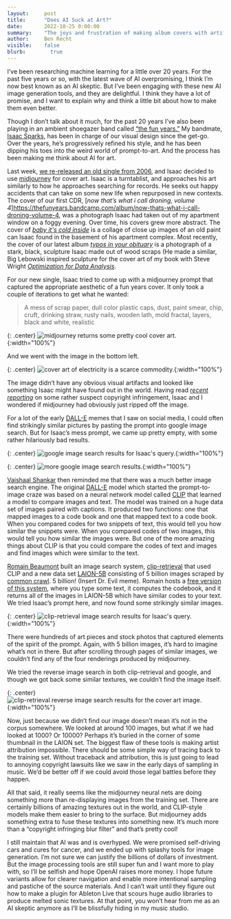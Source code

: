 ```yaml
---
layout:     post
title:      "Does AI Suck at Art?"
date:       2022-10-25 0:00:00
summary:    "The joys and frustration of making album covers with artificial intelligence."
author:     Ben Recht
visible:    false
blurb: 		  true
---
```


I’ve been researching machine learning for a little over 20 years. For the past five years or so, with the latest wave of AI overpromising, I think I’m now best known as an AI skeptic. But I’ve been engaging with these new AI image generation tools, and they are delightful. I think they have a lot of promise, and I want to explain why and think a little bit about how to make them even better.

Though I don’t talk about it much, for the past 20 years I’ve also been playing in an ambient shoegazer band called [“the fun years.”](https://thefunyears.bandcamp.com/) My bandmate, [Isaac Sparks](http://www.isaacsparks.com/), has been in charge of our visual design since the get-go. Over the years, he’s progressively refined his style, and he has been dipping his toes into the weird world of prompt-to-art. And the process has been making me think about AI for art.

Last week, [we re-released an old single from 2006](https://thefunyears.bandcamp.com/track/electricity-is-a-scarce-commodity), and Isaac decided to use [midjourney](https://www.midjourney.com/home/) for cover art. Isaac is a turntablist, and approaches his art similarly to how he approaches searching for records. He seeks out happy accidents that can take on some new life when repurposed in new contexts. The cover of our first CDR, [_now that’s what i call droning, volume 4_]https://thefunyears.bandcamp.com/album/now-thats-what-i-call-droning-volume-4, was a photograph Isaac had taken out of my apartment window on a foggy evening. Over time, his covers grew more abstract. The cover of [_baby it's cold inside_](https://thefunyears.bandcamp.com/album/baby-its-cold-inside) is a collage of close up images of an old paint can Isaac found in the basement of his apartment complex. Most recently, the cover of our latest album [_typos in your obituary_](https://thefunyears.bandcamp.com/album/typos-in-your-obituary) is a photograph of a stark, black, sculpture Isaac made out of wood scraps (He made a similar, Big Lebowski inspired sculpture for the cover art of my book with Steve Wright [_Optimization for Data Analysis_](https://www.cambridge.org/core/books/optimization-for-data-analysis/C02C3708905D236AA354D1CE1739A6A2).

For our new single, Isaac tried to come up with a midjourney prompt that captured the appropriate aesthetic of a fun years cover. It only took a couple of iterations to get what he wanted:

> A mess of scrap paper, dull color plastic caps, dust, paint smear, chip, cruft, drinking straw, rusty nails, wooden lath, mold fractal, layers, black and white, realistic

{: .center}
![midjourney returns some pretty cool cover art.](/assets/ai-art/mid_query_return.jpg){:width="100%"}


And we went with the image in the bottom left.

{: .center}
![cover art of electricity is a scarce commodity.](/assets/ai-art/EIASC.jpg){:width="100%"}

The image didn’t have any obvious visual artifacts and looked like something Isaac might have found out in the world. Having read [_recent reporting_](https://www.technologyreview.com/2022/09/16/1059598/this-artist-is-dominating-ai-generated-art-and-hes-not-happy-about-it/) on some rather suspect copyright infringement, Isaac and I wondered if midjourney had obviously just ripped off the image.

For a lot of the early [DALL-E](https://openai.com/blog/dall-e/) memes that I saw on social media, I could often find strikingly similar pictures by pasting the prompt into google image search. But for Isaac’s mess prompt, we came up pretty empty, with some rather hilariously bad results.

{: .center}
![google image search results for Isaac's query.](/assets/ai-art/google_image_stinks.png){:width="100%"}

{: .center}
![more google image search results.](/assets/ai-art/google_image_stinks2.png){:width="100%"}


[Vaishaal Shankar](http://vaishaal.com/) then reminded me that there was a much better image search engine. The original [DALL-E](https://openai.com/blog/dall-e/) model which started the prompt-to-image craze was based on a neural network model called [CLIP](https://openai.com/blog/clip/) that learned a model to compare images and text. The model was trained on a huge data set of images paired with captions. It produced two functions: one that mapped images to a code book and one that mapped text to a code book. When you compared codes for two snippets of text, this would tell you how similar the snippets were. When you compared codes of two images, this would tell you how similar the images were. But one of the more amazing things about CLIP is that you could compare the codes of text and images and find images which were similar to the text.

[Romain Beaumont](https://github.com/rom1504) built an image search system, [clip-retrieval](https://rom1504.github.io/clip-retrieval) that used CLIP and a new data set [LAION-5B](https://laion.ai/blog/laion-5b/) consisting of 5 billion images scraped by [common crawl](https://commoncrawl.org/). 5 billion! (Insert Dr. Evil meme). Romain hosts a [free version of this system](https://rom1504.github.io/clip-retrieval), where you type some text, it computes the codebook, and it returns all of the images in LAION-5B which have similar codes to your text. We tried Isaac’s prompt here, and now found some strikingly similar images.

{: .center}
![clip-retrieval image search results for Isaac's query.](/assets/ai-art/clip-retrieval-works.png){:width="100%"}

There were hundreds of art pieces and stock photos that captured elements of the spirit of the prompt. Again, with 5 billion images, it’s hard to imagine what’s not in there. But after scrolling through pages of similar images, we couldn’t find any of the four renderings produced by midjourney.

We tried the reverse image search in both clip-retrieval and google, and though we got back some similar textures, we couldn’t find the image itself.

{: .center}
![clip-retrieval reverse image search results for the cover art image.](/assets/ai-art/clip-retrieval-image-search.png){:width="100%"}

Now, just because we didn’t find our image doesn’t mean it’s not in the corpus somewhere. We looked at around 100 images, but what if we had looked at 1000? Or 10000? Perhaps it’s buried in the corner of some thumbnail in the LAION set. The biggest flaw of these tools is making artist attribution impossible. There should be some simple way of tracing back to the training set. Without traceback and attribution, this is just going to lead to annoying copyright lawsuits like we saw in the early days of sampling in music. We’d be better off if we could avoid those legal battles before they happen.

All that said, it really seems like the midjourney neural nets are doing something more than re-displaying images from the training set. There are certainly billions of amazing textures out in the world, and CLIP-style models make them easier to bring to the surface. But midjourney adds something extra to fuse these textures into something new. It’s much more than a “copyright infringing blur filter” and that’s pretty cool!

I still maintain that AI was and is overhyped. We were promised self-driving cars and cures for cancer, and we ended up with splashy tools for image generation. I’m not sure we can justify the billions of dollars of investment. But the image processing tools are still super fun and I want more to play with, so I’ll be selfish and hope OpenAI raises more money. I hope future variants allow for clearer navigation and enable more intentional sampling and pastiche of the source materials. And I can’t wait until they figure out how to make a plugin for Ableton Live that scours huge audio libraries to produce melted sonic textures. At that point, you won’t hear from me as an AI skeptic anymore as I’ll be blissfully hiding in my music studio.
